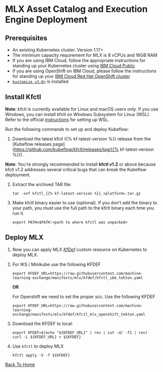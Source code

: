 # MLX Asset Catalog and Execution Engine Deployment

## Prerequisites
* An existing Kubernetes cluster. Version 1.17+
* The minimum capacity requirement for MLX is 8 vCPUs and 16GB RAM
* If you are using IBM Cloud, follow the appropriate instructions for standing up your Kubernetes cluster using [IBM Cloud Public](https://cloud.ibm.com/docs/containers?topic=containers-cs_cluster_tutorial#cs_cluster_tutorial)
* If you are using OpenShift on IBM Cloud, please follow the instructions for standing up your [IBM Cloud Red Hat OpenShift cluster](https://cloud.ibm.com/docs/containers?topic=containers-openshift_tutorial)
* [`kustomize v3.0+`](https://kubernetes-sigs.github.io/kustomize/installation/) is installed

## Install Kfctl

**Note**: kfctl is currently available for Linux and macOS users only. If you use Windows, you can install kfctl on Windows Subsystem for Linux (WSL). Refer to the official [instructions](https://docs.microsoft.com/en-us/windows/wsl/install-win10) for setting up WSL.

Run the following commands to set up and deploy Kubeflow:

1. Download the latest kfctl {{% kf-latest-version %}} release from the
  [Kubeflow releases 
  page](https://github.com/kubeflow/kfctl/releases/tag/{{% kf-latest-version %}}).
  
  **Note**: You're strongly recommended to install **kfctl v1.2** or above because kfctl v1.2 addresses several critical bugs that can break the Kubeflow deployment.

2. Extract the archived TAR file:

      ```shell
      tar -xvf kfctl_{{% kf-latest-version %}}_<platform>.tar.gz
      ```
3. Make kfctl binary easier to use (optional). If you don’t add the binary to your path, you must use the full path to the kfctl binary each time you run it.

      ```shell
      export PATH=$PATH:<path to where kfctl was unpacked>
      ```


## Deploy MLX

1. Now you can apply MLX [_KfDef_](https://www.kubeflow.org/docs/distributions/operator/introduction/#kubeflow-operator) custom resource on Kubernetes to deploy MLX.

2. For IKS / Minikube use the following KFDEF
    ```shell
    export KFDEF_URL=https://raw.githubusercontent.com/machine-learning-exchange/manifests/mlx/kfdef/kfctl_ibm_tekton.yaml
    ```

    **OR**

    For Openshift we need to set the proper scc. Use the following KFDEF
    ```shell
    export KFDEF_URL=https://raw.githubusercontent.com/machine-learning-exchange/manifests/mlx/kfdef/kfctl_mlx_openshift_tekton.yaml
    ```

3. Download the KFDEF to local:
    ```shell
    export KFDEF=$(echo "${KFDEF_URL}" | rev | cut -d/ -f1 | rev)
    curl -L ${KFDEF_URL} > ${KFDEF}
    ```

4. Use `kfctl` to deploy MLX
    ```shell
    kfctl apply -V -f ${KFDEF}
    ```

[Back To Home](../README.md)
